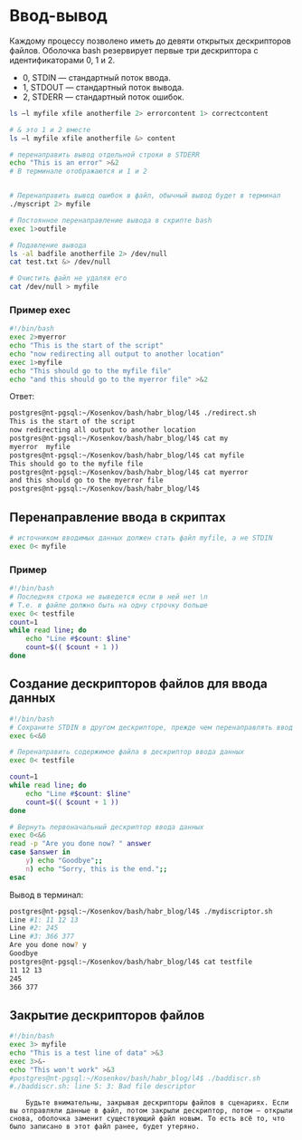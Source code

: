 # Ввод-вывод

Каждому процессу позволено иметь до девяти открытых дескрипторов файлов. Оболочка bash резервирует первые три дескриптора с идентификаторами 0, 1 и 2.

+ 0, STDIN — стандартный поток ввода.
+ 1, STDOUT — стандартный поток вывода.
+ 2, STDERR — стандартный поток ошибок.

```bash
ls –l myfile xfile anotherfile 2> errorcontent 1> correctcontent

# & это 1 и 2 вместе
ls –l myfile xfile anotherfile &> content

# перенаправить вывод отдельной строки в STDERR
echo "This is an error" >&2
# В терминале отображаются и 1 и 2


# Перенаправить вывод ошибок в файл, обычный вывод будет в терминал
./myscript 2> myfile

# Постоянное перенаправление вывода в скрипте bash
exec 1>outfile

# Подавление вывода
ls -al badfile anotherfile 2> /dev/null
cat test.txt &> /dev/null

# Очистить файл не удаляя его
cat /dev/null > myfile
```
### Пример exec

```bash
#!/bin/bash
exec 2>myerror
echo "This is the start of the script"
echo "now redirecting all output to another location"
exec 1>myfile
echo "This should go to the myfile file"
echo "and this should go to the myerror file" >&2
```
Ответ:

```bash
postgres@nt-pgsql:~/Kosenkov/bash/habr_blog/l4$ ./redirect.sh
This is the start of the script
now redirecting all output to another location
postgres@nt-pgsql:~/Kosenkov/bash/habr_blog/l4$ cat my
myerror  myfile
postgres@nt-pgsql:~/Kosenkov/bash/habr_blog/l4$ cat myfile
This should go to the myfile file
postgres@nt-pgsql:~/Kosenkov/bash/habr_blog/l4$ cat myerror
and this should go to the myerror file
postgres@nt-pgsql:~/Kosenkov/bash/habr_blog/l4$
```
## Перенаправление ввода в скриптах

```bash
# источником вводимых данных должен стать файл myfile, а не STDIN
exec 0< myfile
```
### Пример

```bash
#!/bin/bash
# Последняя строка не выведется если в ней нет \n
# Т.е. в файле должно быть на одну строчку больше
exec 0< testfile
count=1
while read line; do
	echo "Line #$count: $line"
	count=$(( $count + 1 ))
done
```
## Создание дескрипторов файлов для ввода данных

```bash
#!/bin/bash
# Сохраните STDIN в другом дескрипторе, прежде чем перенаправлять ввод данных.
exec 6<&0

# Перенаправить содержимое файла в дескриптор ввода данных
exec 0< testfile

count=1
while read line; do
	echo "Line #$count: $line"
	count=$(( $count + 1 ))
done

# Вернуть первоначальный дескриптор ввода данных
exec 0<&6
read -p "Are you done now? " answer
case $answer in
	y) echo "Goodbye";;
	n) echo "Sorry, this is the end.";;
esac
```

Вывод в терминал:

```bash
postgres@nt-pgsql:~/Kosenkov/bash/habr_blog/l4$ ./mydiscriptor.sh
Line #1: 11 12 13
Line #2: 245
Line #3: 366 377
Are you done now? y
Goodbye
postgres@nt-pgsql:~/Kosenkov/bash/habr_blog/l4$ cat testfile
11 12 13
245
366 377
```

## Закрытие дескрипторов файлов

```bash
#!/bin/bash
exec 3> myfile
echo "This is a test line of data" >&3
exec 3>&-
echo "This won't work" >&3
#postgres@nt-pgsql:~/Kosenkov/bash/habr_blog/l4$ ./baddiscr.sh
#./baddiscr.sh: line 5: 3: Bad file descriptor
```
		Будьте внимательны, закрывая дескрипторы файлов в сценариях. Если вы отправляли данные в файл, потом закрыли дескриптор, потом — открыли снова, оболочка заменит существующий файл новым. То есть всё то, что было записано в этот файл ранее, будет утеряно.


